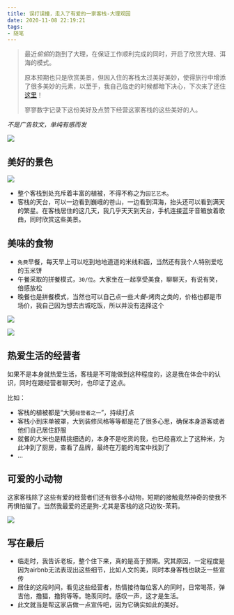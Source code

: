 ```yaml
---
title: 误打误撞，走入了有爱的一家客栈-大理观园
date: 2020-11-08 22:19:21
tags:
- 随笔
---
```



> 最近*偷偷*的跑到了大理，在保证工作顺利完成的同时，开启了欣赏大理、洱海的模式。
> 
> 原本预期也只是欣赏美景，但因入住的客栈太过美好美妙，使得旅行中增添了很多美妙的元素，以至于，我自己临走的时候都暗下决心，下次来了还住[这里](https://www.airbnb.cn/rooms/41162436?translate_ugc=false&source_impression_id=p3_1604844748_jlIoUDW%2FRQGtBUQu)！
> 
> 寥寥数字记录下这份美好及点赞下经营这家客栈的这些美好的人。

*不是广告软文，单纯有感而发*

![](https://static.1991421.cn/2020/2020-11-08-223842.jpeg)


## 美好的景色


![](https://static.1991421.cn/2020/2020-11-08-223145.jpeg)

- 整个客栈到处充斥着丰富的植被，不得不称之为`园艺艺术`。
- 客栈的天台，可以一边看到巍峨的苍山，一边看到洱海，抬头还可以看到满天的繁星。在客栈居住的这几天，我几乎天天到天台，手机连接蓝牙音箱放着歌曲，同时欣赏这些美景。

## 美味的食物
- `免费`早餐，每天早上可以吃到地地道道的米线和面，当然还有我个人特别爱吃的玉米饼
- 午餐采取的拼餐模式，`30/位`。大家坐在一起享受美食，聊聊天，有说有笑，倍感放松
- 晚餐也是拼餐模式，当然也可以自己点一些*大餐*-烤肉之类的，价格也都是市场价，我自己因为想去古城吃饭，所以并没有选择这个


![](https://static.1991421.cn/2020/2020-11-08-225518.jpeg)


![](https://static.1991421.cn/2020/2020-11-08-225550.jpeg)

## 热爱生活的经营者

如果不是本身就热爱生活，客栈是不可能做到这种程度的，这是我在体会中的认识，同时在跟经营者聊天时，也印证了这点。

比如：

- 客栈的植被都是“大舅`经营者之一`”，持续打点
- 客栈小到床单被罩，大到装修风格等等都是花了很多心思，确保本身游客或者他们自己居住舒服
- 就餐的大米也是精挑细选的，本身不是吃货的我，也已经喜欢上了这种米，为此冲到了厨房，查看了品牌，最终在万能的淘宝中找到了
- ...


## 可爱的小动物

这家客栈除了这些有爱的经营者们还有很多小动物，短期的接触竟然神奇的使我不再惧怕猫了。当然我最爱的还是狗-尤其是客栈的这只边牧-茉莉。


![](https://static.1991421.cn/2020/2020-11-08-225839.jpeg)


## 写在最后
- 临走时，我告诉老板，整个住下来，真的是高于预期。究其原因，一定程度是因为airbnb无法表现出这些细节，比如人文的美，同时本身客栈也缺乏一些宣传
- 居住的这段时间，看见这些经营者，热情接待每位客人的同时，日常喝茶，弹吉他，撸猫，撸狗等等。艳羡同时。感叹一声，这才是生活。
- 此文就当是帮这家店做一点宣传吧，因为它确实如此的美好。




